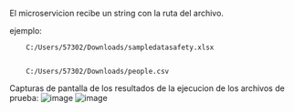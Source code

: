 El microservicion recibe un string con la ruta del archivo. 

ejemplo:


        C:/Users/57302/Downloads/sampledatasafety.xlsx
        
        
        C:/Users/57302/Downloads/people.csv



Capturas de pantalla de los resultados de la ejecucion de los archivos de prueba: 
![image](https://user-images.githubusercontent.com/94997816/225950270-81b60614-b211-4d3c-89c5-cf46158e55ec.png)
![image](https://user-images.githubusercontent.com/94997816/225950294-d0fa6cfb-5616-40ce-86bb-02c1d4167111.png)

